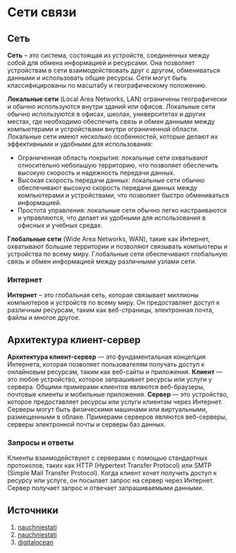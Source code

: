 # Сети связи

## Сеть

**Сеть** – это система, состоящая из устройств, соединенных между собой для обмена информацией и ресурсами.
Она позволяет устройствам в сети взаимодействовать друг с другом, обмениваться данными и использовать общие ресурсы.
Сети могут быть классифицированы по масштабу и географическому положению.

**Локальные сети** (Local Area Networks, LAN) ограничены географически и обычно используются внутри зданий или офисов. 
Локальные сети обычно используются в офисах, школах, университетах и других местах, где необходимо обеспечить связь и обмен данными между компьютерами и устройствами внутри ограниченной области.
Локальные сети имеют несколько особенностей, которые делают их эффективными и удобными для использования:
- Ограниченная область покрытия: локальные сети охватывают относительно небольшую территорию, что позволяет обеспечить высокую скорость и надежность передачи данных.
- Высокая скорость передачи данных: локальные сети обычно обеспечивают высокую скорость передачи данных между компьютерами и устройствами,
  что позволяет быстро обмениваться информацией.
- Простота управления: локальные сети обычно легко настраиваются и управляются, что делает их удобными для использования в офисных и учебных средах.
  
**Глобальные сети** (Wide Area Networks, WAN), такие как Интернет, охватывают большие территории и позволяют связывать компьютеры и устройства по всему миру.
Глобальные сети обеспечивают глобальную связь и обмен информацией между различными узлами сети.

### Интернет

**Интернет** – это глобальная сеть, которая связывает миллионы компьютеров и устройств по всему миру. Он предоставляет доступ к различным ресурсам, таким как веб-страницы, электронная почта, файлы и многое другое.

## Архитектура клиент-сервер

**Архитектура клиент-сервер** — это фундаментальная концепция Интернета, которая позволяет пользователям получать доступ к онлайновым ресурсам, 
таким как веб-сайты и приложения.
**Клиент** — это любое устройство, которое запрашивает ресурсы или услуги у сервера.
Общими примерами клиентов являются веб-браузеры, почтовые клиенты и мобильные приложения.
**Сервер** — это устройство, которое предоставляет ресурсы или услуги клиентам через Интернет.
Серверы могут быть физическими машинами или виртуальными, размещенными в облаке. 
Примерами серверов являются веб-серверы, серверы электронной почты и серверы баз данных.

### Запросы и ответы

Клиенты взаимодействуют с серверами с помощью стандартных протоколов,
таких как HTTP (Hypertext Transfer Protocol) или SMTP (Simple Mail Transfer Protocol).
Когда клиент хочет получить доступ к ресурсу или услуге, он посылает запрос на сервер через Интернет.
Сервер получает запрос и отвечает запрашиваемыми данными.

## Источники

1. [nauchniestati](https://nauchniestati.ru/spravka/seti-ponyatie-opredelenie-klassifikacziya/)
2. [nauchniestati](https://nauchniestati.ru/spravka/lokalnye-i-globalnye-kompyuternye-seti/)
3. [digitalocean](https://digitalocean.ru/n/chto-takoe-internet)

